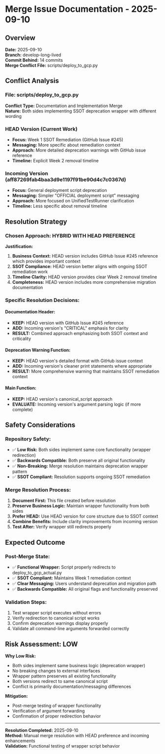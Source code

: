# Merge Issue Documentation - 2025-09-10

## Overview
**Date:** 2025-09-10  
**Branch:** develop-long-lived  
**Commit Behind:** 14 commits  
**Merge Conflict File:** scripts/deploy_to_gcp.py  

## Conflict Analysis

### File: scripts/deploy_to_gcp.py
**Conflict Type:** Documentation and Implementation Merge  
**Nature:** Both sides implementing SSOT deprecation wrapper with different wording

### HEAD Version (Current Work)
- **Focus:** Week 1 SSOT Remediation (GitHub Issue #245)
- **Messaging:** More specific about remediation context
- **Approach:** More detailed deprecation warnings with GitHub issue reference
- **Timeline:** Explicit Week 2 removal timeline

### Incoming Version (aff87269fab4baa3d9e1197f91be90d4c7c0367d)
- **Focus:** General deployment script deprecation
- **Messaging:** Simpler "OFFICIAL deployment script" messaging  
- **Approach:** More focused on UnifiedTestRunner clarification
- **Timeline:** Less specific about removal timeline

## Resolution Strategy

### Chosen Approach: **HYBRID WITH HEAD PREFERENCE**
**Justification:**
1. **Business Context:** HEAD version includes GitHub Issue #245 reference which provides important context
2. **SSOT Compliance:** HEAD version better aligns with ongoing SSOT remediation work
3. **Timeline Clarity:** HEAD version provides clear Week 2 removal timeline
4. **Completeness:** HEAD version includes more comprehensive migration documentation

### Specific Resolution Decisions:

#### Documentation Header:
- **KEEP:** HEAD version with GitHub Issue #245 reference
- **ADD:** Incoming version's "CRITICAL" emphasis for clarity
- **RESULT:** Combined approach emphasizing both SSOT context and criticality

#### Deprecation Warning Function:
- **KEEP:** HEAD version's detailed format with GitHub issue context
- **ADD:** Incoming version's cleaner print statements where appropriate
- **RESULT:** More comprehensive warning that maintains SSOT remediation context

#### Main Function:
- **KEEP:** HEAD version's canonical_script approach
- **EVALUATE:** Incoming version's argument parsing logic (if more complete)

## Safety Considerations

### Repository Safety:
- ✅ **Low Risk:** Both sides implement same core functionality (wrapper redirection)
- ✅ **Backwards Compatible:** Both preserve all original functionality
- ✅ **Non-Breaking:** Merge resolution maintains deprecation wrapper pattern
- ✅ **SSOT Compliant:** Resolution supports ongoing SSOT remediation

### Merge Resolution Process:
1. **Document First:** This file created before resolution
2. **Preserve Business Logic:** Maintain wrapper functionality from both sides
3. **Prefer HEAD:** Use HEAD version for core structure due to SSOT context
4. **Combine Benefits:** Include clarity improvements from incoming version
5. **Test After:** Verify wrapper still redirects properly

## Expected Outcome

### Post-Merge State:
- ✅ **Functional Wrapper:** Script properly redirects to deploy_to_gcp_actual.py
- ✅ **SSOT Compliant:** Maintains Week 1 remediation context
- ✅ **Clear Messaging:** Users understand deprecation and migration path
- ✅ **Backwards Compatible:** All original flags and functionality preserved

### Validation Steps:
1. Test wrapper script executes without errors
2. Verify redirection to canonical script works
3. Confirm deprecation warnings display properly
4. Validate all command-line arguments forwarded correctly

## Risk Assessment: **LOW**

**Why Low Risk:**
- Both sides implement same business logic (deprecation wrapper)
- No breaking changes to external interfaces
- Wrapper pattern preserves all existing functionality
- Both versions redirect to same canonical script
- Conflict is primarily documentation/messaging differences

**Mitigation:**
- Post-merge testing of wrapper functionality
- Verification of argument forwarding
- Confirmation of proper redirection behavior

---

**Resolution Completed:** 2025-09-10  
**Method:** Manual merge resolution with HEAD preference and incoming enhancements  
**Validation:** Functional testing of wrapper script behavior